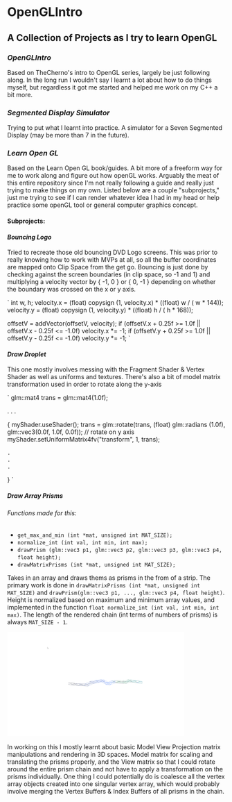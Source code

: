 # OpenGLIntro

## A Collection of Projects as I try to learn OpenGL

### *OpenGLIntro*

Based on TheCherno's intro to OpenGL series, largely be just following along. In the long run I wouldn't say I learnt a lot about how to do things myself, but regardless it got me started and helped me work on my C++ a bit more.


### *Segmented Display Simulator*

Trying to put what I learnt into practice. A simulator for a Seven Segmented Display (may be more than 7 in the future).

### *Learn Open GL*

Based on the Learn Open GL book/guides. A bit more of a freeform way for me to work along and figure out how openGL works. Arguably the meat of this entire repository since I'm not really following a guide and really just trying to make things on my own. Listed below are a couple "subprojects," just me trying to see if I can render whatever idea I had in my head or help practice some openGL tool or general computer graphics concept.

#### Subprojects:

#### ***Bouncing Logo***

Tried to recreate those old bouncing DVD Logo screens. This was prior to really knowing how to work with MVPs at all, so all the buffer coordinates are mapped onto Clip Space from the get go. Bouncing is just done by checking against the screen boundaries (in clip space, so -1 and 1) and multiplying a velocity vector by { -1, 0 } or { 0, -1 } depending on whether the boundary was crossed on the x or y axis.

`
int w, h;
velocity.x = (float) copysign (1, velocity.x) * ((float) w / ( w * 144));
velocity.y = (float) copysign (1, velocity.y) * ((float) h / ( h * 168));

offsetV = addVector(offsetV, velocity);
if (offsetV.x + 0.25f >= 1.0f || offsetV.x - 0.25f <= -1.0f) velocity.x *= -1;
if (offsetV.y + 0.25f >= 1.0f || offsetV.y - 0.25f <= -1.0f) velocity.y *= -1;
`


#### ***Draw Droplet***

This one mostly involves messing with the Fragment Shader & Vertex Shader as well as uniforms and textures. There's also a bit of model matrix transformation used in order to rotate along the y-axis

`
glm::mat4 trans = glm::mat4(1.0f);

.
.
.

{
    myShader.useShader();
    trans = glm::rotate(trans, (float) glm::radians (1.0f), glm::vec3(0.0f, 1.0f, 0.0f)); // rotate on y axis
    myShader.setUniformMatrix4fv("transform", 1, trans);

    .
    .
    .

}
`

##### ***Draw Array Prisms***

###### Functions made for this:

- `get_max_and_min (int *mat, unsigned int MAT_SIZE);`
- `normalize_int (int val, int min, int max);`
- `drawPrism (glm::vec3 p1, glm::vec3 p2, glm::vec3 p3, glm::vec3 p4, float height);`
- `drawMatrixPrisms (int *mat, unsigned int MAT_SIZE);`

Takes in an array and draws thems as prisms in the from of a strip. The primary work is done in `drawMatrixPrisms (int *mat, unsigned int MAT_SIZE)` and `drawPrism(glm::vec3 p1, ..., glm::vec3 p4, float height)`.
Height is normalized based on maximum and minimum array values, and implemented in the function `float normalize_int (int val, int min, int max)`. The length of the rendered chain (int terms of numbers of prisms) is always `MAT_SIZE - 1`.

![Draw Array Prisms GIF](https://github.com/KaytchJam/OpenGLIntro/blob/master/openGL_screenshots/drawMatrixPlane_EX1.gif?raw=true)

In working on this I mostly learnt about basic Model View Projection matrix manipulations and rendering in 3D spaces. Model matrix for scaling and translating the prisms properly, and the View matrix so that I could rotate around the entire prism chain and not have to apply a transformation on the prisms individually. One thing I could potentially do is coalesce all the vertex array objects created into one singular vertex array, which would probably involve merging the Vertex Buffers & Index Buffers of all prisms in the chain. 


